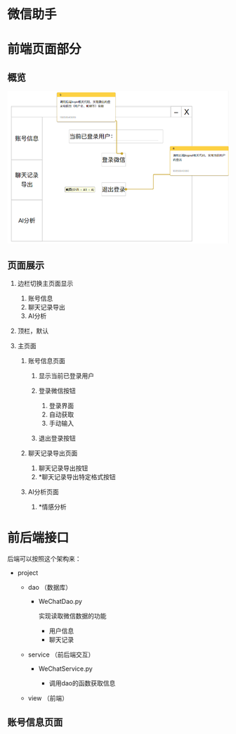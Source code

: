 # 微信助手

# 前端页面部分

## 概览

​![cd22b9bbcc350d224ed8c245190c84d-20240828210626-zalybww](assets/cd22b9bbcc350d224ed8c245190c84d-20240828210626-zalybww.png)​

## 页面展示

1. 边栏切换主页面显示

    1. 账号信息
    2. 聊天记录导出
    3. AI分析
2. 顶栏，默认
3. 主页面

    1. 账号信息页面

        1. 显示当前已登录用户
        2. 登录微信按钮

            1. 登录界面
            2. 自动获取
            3. 手动输入
        3. 退出登录按钮
    2. 聊天记录导出页面

        1. 聊天记录导出按钮
        2. *聊天记录导出特定格式按钮
    3. AI分析页面

        1. *情感分析

# 前后端接口

后端可以按照这个架构来：

* project

  * dao （数据库）

    * WeChatDao.py

      实现读取微信数据的功能

      * 用户信息
      * 聊天记录
  * service （前后端交互）

    * WeChatService.py

      * 调用dao的函数获取信息
  * view （前端）

## 账号信息页面

‍
